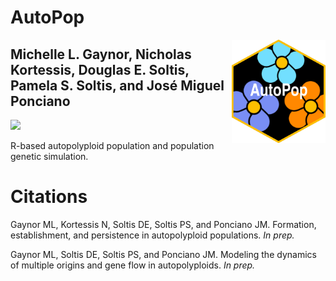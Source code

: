 # AutoPop

<img align="right" src="img/AutoPopSymbol.png" width=150> 

## Michelle L. Gaynor, Nicholas Kortessis, Douglas E. Soltis, Pamela S. Soltis, and José Miguel Ponciano  

[![](https://img.shields.io/badge/License-CC%20BY--NC--SA-blue)](https://creativecommons.org/licenses/by-nc-sa/4.0/)

R-based autopolyploid population and population genetic simulation. 


# Citations

Gaynor ML, Kortessis N, Soltis DE, Soltis PS, and Ponciano JM. Formation, establishment, and persistence in autopolyploid populations. *In prep.*

Gaynor ML, Soltis DE, Soltis PS, and Ponciano JM. Modeling the dynamics of multiple origins and gene flow in autopolyploids. *In prep.*




